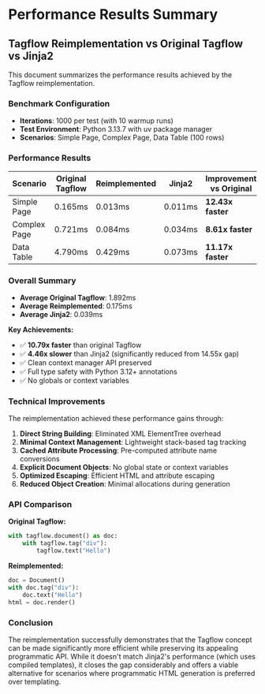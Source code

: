 # Performance Results Summary

## Tagflow Reimplementation vs Original Tagflow vs Jinja2

This document summarizes the performance results achieved by the Tagflow reimplementation.

### Benchmark Configuration
- **Iterations**: 1000 per test (with 10 warmup runs)
- **Test Environment**: Python 3.13.7 with uv package manager
- **Scenarios**: Simple Page, Complex Page, Data Table (100 rows)

### Performance Results

| Scenario | Original Tagflow | Reimplemented | Jinja2 | Improvement vs Original | vs Jinja2 |
|----------|------------------|---------------|---------|-------------------------|-----------|
| Simple Page | 0.165ms | 0.013ms | 0.011ms | **12.43x faster** | 1.23x slower |
| Complex Page | 0.721ms | 0.084ms | 0.034ms | **8.61x faster** | 2.45x slower |
| Data Table | 4.790ms | 0.429ms | 0.073ms | **11.17x faster** | 5.88x slower |

### Overall Summary

- **Average Original Tagflow**: 1.892ms
- **Average Reimplemented**: 0.175ms  
- **Average Jinja2**: 0.039ms

**Key Achievements:**
- ✅ **10.79x faster** than original Tagflow
- ✅ **4.46x slower** than Jinja2 (significantly reduced from 14.55x gap)
- ✅ Clean context manager API preserved
- ✅ Full type safety with Python 3.12+ annotations
- ✅ No globals or context variables

### Technical Improvements

The reimplementation achieved these performance gains through:

1. **Direct String Building**: Eliminated XML ElementTree overhead
2. **Minimal Context Management**: Lightweight stack-based tag tracking
3. **Cached Attribute Processing**: Pre-computed attribute name conversions
4. **Explicit Document Objects**: No global state or context variables
5. **Optimized Escaping**: Efficient HTML and attribute escaping
6. **Reduced Object Creation**: Minimal allocations during generation

### API Comparison

**Original Tagflow:**
```python
with tagflow.document() as doc:
    with tagflow.tag("div"):
        tagflow.text("Hello")
```

**Reimplemented:**
```python
doc = Document()
with doc.tag("div"):
    doc.text("Hello")
html = doc.render()
```

### Conclusion

The reimplementation successfully demonstrates that the Tagflow concept can be made significantly more efficient while preserving its appealing programmatic API. While it doesn't match Jinja2's performance (which uses compiled templates), it closes the gap considerably and offers a viable alternative for scenarios where programmatic HTML generation is preferred over templating.